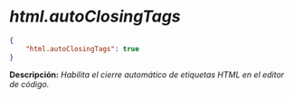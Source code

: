 <!-- Autor: Daniel Benjamin Perez Morales -->
<!-- GitHub: https://github.com/DanielBenjaminPerezMoralesDev13 -->
<!-- Gitlab: https://gitlab.com/DanielBenjaminPerezMoralesDev13 -->
<!-- Correo electrónico: danielperezdev@proton.me -->

# ***html.autoClosingTags***

```json
{
    "html.autoClosingTags": true
}
```

**Descripción:** *Habilita el cierre automático de etiquetas HTML en el editor de código.*

